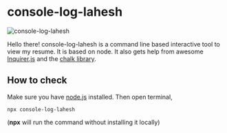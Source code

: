 # console-log-lahesh

![console-log-lahesh](https://i.imgur.com/sfLHWXn.png)

Hello there! console-log-lahesh is a command line based interactive tool to view my resume. It is based on node. It also gets help from awesome [Inquirer.js](https://github.com/SBoudrias/Inquirer.js/) and the [chalk library](https://github.com/chalk/chalk).  

## How to check
Make sure you have [node.js](https://nodejs.org/en/) installed. 
Then open terminal,

    npx console-log-lahesh

(**npx** will run the command without installing it locally)

